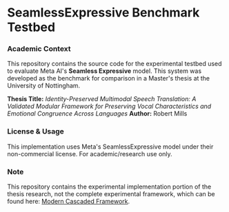 # SeamlessExpressive Benchmark Testbed

### Academic Context

This repository contains the source code for the experimental testbed used to evaluate Meta AI's **Seamless Expressive** model. This system was developed as the benchmark for comparison in a Master's thesis at the University of Nottingham.

**Thesis Title:** *Identity-Preserved Multimodal Speech Translation: A Validated Modular Framework for Preserving Vocal Characteristics and Emotional Congruence Across Languages*
**Author:** Robert Mills

### License & Usage

This implementation uses Meta's SeamlessExpressive model under their non-commercial license. For academic/research use only.

### Note

This repository contains the experimental implementation portion of the thesis research, not the complete experimental framework, which can be found here: [Modern Cascaded Framework](https://github.com/RobMills28/modern-cascaded-framework).
